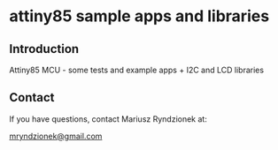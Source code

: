 attiny85 sample apps and libraries
==================================

Introduction
------------

Attiny85 MCU - some tests and example apps + I2C and LCD libraries


Contact
-------
If you have questions, contact Mariusz Ryndzionek at:

<mryndzionek@gmail.com>
